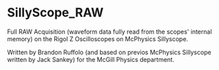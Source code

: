 # SillyScope_RAW
Full RAW Acquisition (waveform data fully read from the scopes' internal memory) on the Rigol Z Oscilloscopes on McPhysics Sillyscope.

Written by Brandon Ruffolo (and based on previos McPhysics Sillyscope written by Jack Sankey) for the McGill Physics department.
